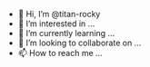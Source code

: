 - 👋 Hi, I’m @titan-rocky
- 👀 I’m interested in ...
- 🌱 I’m currently learning ...
- 💞️ I’m looking to collaborate on ...
- 📫 How to reach me ...

<!---
titan-rocky/titan-rocky is a ✨ special ✨ repository because its `README.md` (this file) appears on your GitHub profile.
You can click the Preview link to take a look at your changes.
--->
